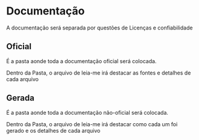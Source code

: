 # Documentação

A documentação será separada por questões de Licenças e confiabilidade

## Oficial

É a pasta aonde toda a documentação oficial será colocada.

Dentro da Pasta, o arquivo de leia-me irá destacar as fontes e detalhes de cada arquivo

## Gerada

É a pasta aonde toda a documentação não-oficial será colocada.

Dentro da Pasta, o arquivo de leia-me irá destacar como cada um foi gerado e os detalhes de cada arquivo